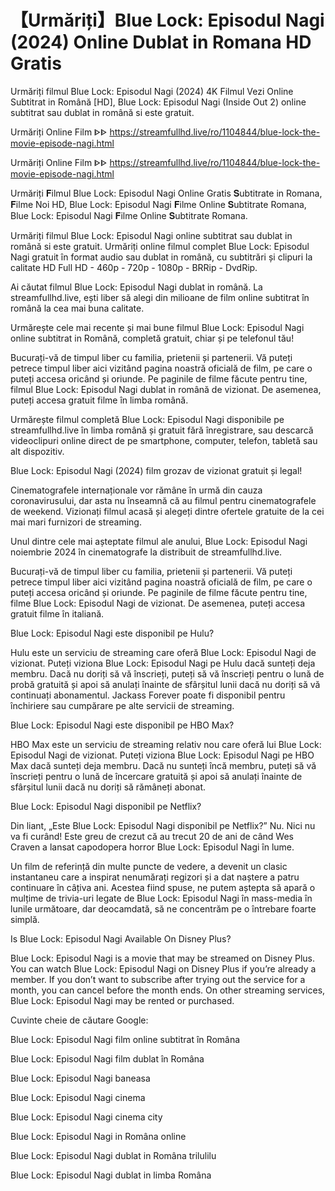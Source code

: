 # 【Urmăriți】Blue Lock: Episodul Nagi (2024) Online Dublat in Romana HD Gratis

Urmăriți filmul Blue Lock: Episodul Nagi (2024) 4K Filmul Vezi Online Subtitrat in Română [HD], Blue Lock: Episodul Nagi (Inside Out 2) online subtitrat sau dublat in română si este gratuit.

Urmăriți Online Film ᐈᐈ https://streamfullhd.live/ro/1104844/blue-lock-the-movie-episode-nagi.html

Urmăriți Online Film ᐈᐈ https://streamfullhd.live/ro/1104844/blue-lock-the-movie-episode-nagi.html

Urmăriți 𝐅ilmul Blue Lock: Episodul Nagi Online Gratis 𝐒ubtitrate in Romana, 𝐅ilme Noi HD, Blue Lock: Episodul Nagi 𝐅ilme Online 𝐒ubtitrate Romana, Blue Lock: Episodul Nagi 𝐅ilme Online 𝐒ubtitrate Romana.

Urmăriți filmul Blue Lock: Episodul Nagi online subtitrat sau dublat in română si este gratuit. Urmăriți online filmul complet Blue Lock: Episodul Nagi gratuit în format audio sau dublat in română, cu subtitrări și clipuri la calitate HD Full HD - 460p - 720p - 1080p - BRRip - DvdRip.

Ai căutat filmul Blue Lock: Episodul Nagi dublat in română. La streamfullhd.live, ești liber să alegi din milioane de film online subtitrat în română la cea mai buna calitate.

Urmărește cele mai recente și mai bune filmul Blue Lock: Episodul Nagi online subtitrat in Română, completă gratuit, chiar și pe telefonul tău!

Bucurați-vă de timpul liber cu familia, prietenii și partenerii. Vă puteți petrece timpul liber aici vizitând pagina noastră oficială de film, pe care o puteți accesa oricând și oriunde. Pe paginile de filme făcute pentru tine, filmul Blue Lock: Episodul Nagi dublat in română de vizionat. De asemenea, puteți accesa gratuit filme în limba română.

Urmărește filmul completă Blue Lock: Episodul Nagi disponibile pe streamfullhd.live în limba română și gratuit fără înregistrare, sau descarcă videoclipuri online direct de pe smartphone, computer, telefon, tabletă sau alt dispozitiv.

Blue Lock: Episodul Nagi (2024) film grozav de vizionat gratuit și legal!

Cinematografele internaționale vor rămâne în urmă din cauza coronavirusului, dar asta nu înseamnă că au filmul pentru cinematografele de weekend. Vizionați filmul acasă și alegeți dintre ofertele gratuite de la cei mai mari furnizori de streaming.

Unul dintre cele mai așteptate filmul ale anului, Blue Lock: Episodul Nagi noiembrie 2024 în cinematografe la distribuit de streamfullhd.live.

Bucurați-vă de timpul liber cu familia, prietenii și partenerii. Vă puteți petrece timpul liber aici vizitând pagina noastră oficială de film, pe care o puteți accesa oricând și oriunde. Pe paginile de filme făcute pentru tine, filme Blue Lock: Episodul Nagi de vizionat. De asemenea, puteți accesa gratuit filme în italiană.

Blue Lock: Episodul Nagi este disponibil pe Hulu?

Hulu este un serviciu de streaming care oferă Blue Lock: Episodul Nagi de vizionat. Puteți viziona Blue Lock: Episodul Nagi pe Hulu dacă sunteți deja membru. Dacă nu doriți să vă înscrieți, puteți să vă înscrieți pentru o lună de probă gratuită și apoi să anulați înainte de sfârșitul lunii dacă nu doriți să vă continuați abonamentul. Jackass Forever poate fi disponibil pentru închiriere sau cumpărare pe alte servicii de streaming.

Blue Lock: Episodul Nagi este disponibil pe HBO Max?

HBO Max este un serviciu de streaming relativ nou care oferă lui Blue Lock: Episodul Nagi de vizionat. Puteți viziona Blue Lock: Episodul Nagi pe HBO Max dacă sunteți deja membru. Dacă nu sunteți încă membru, puteți să vă înscrieți pentru o lună de încercare gratuită și apoi să anulați înainte de sfârșitul lunii dacă nu doriți să rămâneți abonat.

Blue Lock: Episodul Nagi disponibil pe Netflix?

Din liant, „Este Blue Lock: Episodul Nagi disponibil pe Netflix?” Nu. Nici nu va fi curând! Este greu de crezut că au trecut 20 de ani de când Wes Craven a lansat capodopera horror Blue Lock: Episodul Nagi în lume.

Un film de referință din multe puncte de vedere, a devenit un clasic instantaneu care a inspirat nenumărați regizori și a dat naștere a patru continuare în câțiva ani. Acestea fiind spuse, ne putem aștepta să apară o mulțime de trivia-uri legate de Blue Lock: Episodul Nagi în mass-media în lunile următoare, dar deocamdată, să ne concentrăm pe o întrebare foarte simplă.

Is Blue Lock: Episodul Nagi Available On Disney Plus?

Blue Lock: Episodul Nagi is a movie that may be streamed on Disney Plus. You can watch Blue Lock: Episodul Nagi on Disney Plus if you’re already a member. If you don’t want to subscribe after trying out the service for a month, you can cancel before the month ends. On other streaming services, Blue Lock: Episodul Nagi may be rented or purchased.

Cuvinte cheie de căutare Google:

Blue Lock: Episodul Nagi film online subtitrat în Româna

Blue Lock: Episodul Nagi film dublat în Româna

Blue Lock: Episodul Nagi baneasa

Blue Lock: Episodul Nagi cinema

Blue Lock: Episodul Nagi cinema city

Blue Lock: Episodul Nagi in Româna online

Blue Lock: Episodul Nagi dublat in Româna trilulilu

Blue Lock: Episodul Nagi dublat in limba Româna


